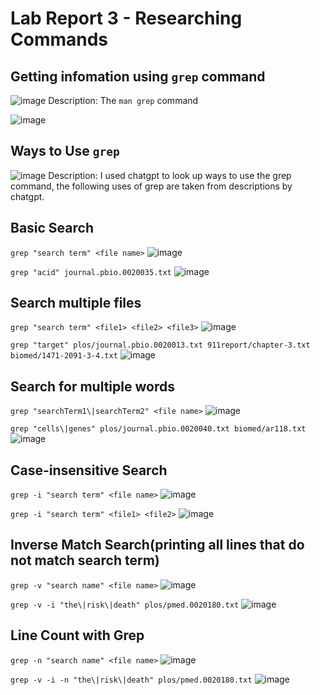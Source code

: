 # Lab Report 3 - Researching Commands

## Getting infomation using `grep` command

![image](https://user-images.githubusercontent.com/123513732/236664973-1cf199fe-f464-4d76-b3a8-be4801ebe399.png)
Description: The `man grep` command

![image](https://user-images.githubusercontent.com/123513732/236664898-9e8c97a6-3ef0-486f-b9e8-0266030ab170.png)

## Ways to Use `grep`
![image](https://user-images.githubusercontent.com/123513732/236665407-f0a47518-4076-47c5-8c05-1f0a32292dcc.png)
Description: I used chatgpt to look up ways to use the grep command, the following uses of grep are taken from descriptions by chatgpt.

## Basic Search
`grep "search term" <file name>`
![image](https://user-images.githubusercontent.com/123513732/236665801-03d9142a-55ca-4d33-80ff-640ea2def2ed.png)

`grep "acid" journal.pbio.0020035.txt`
![image](https://user-images.githubusercontent.com/123513732/236668434-09165f47-33e1-431e-99b0-5377864a3dcf.png)

## Search multiple files
`grep "search term" <file1> <file2> <file3>`
![image](https://user-images.githubusercontent.com/123513732/236668809-58f708ee-a513-4fac-904a-c2cfb00f3b23.png)

`grep "target" plos/journal.pbio.0020013.txt 911report/chapter-3.txt biomed/1471-2091-3-4.txt`
![image](https://user-images.githubusercontent.com/123513732/236669136-b6d4039d-38da-4310-90e2-82628c290e2a.png)

## Search for multiple words 
`grep "searchTerm1\|searchTerm2" <file name>`
![image](https://user-images.githubusercontent.com/123513732/236714141-f687aebd-ea2a-4a48-a5ba-8ce615a7f922.png)

`grep "cells\|genes" plos/journal.pbio.0020040.txt biomed/ar118.txt`
![image](https://user-images.githubusercontent.com/123513732/236716054-8c1b47d3-71f2-49bf-80e7-7c4e6e4f24a4.png)

## Case-insensitive Search
`grep -i "search term" <file name>`
![image](https://user-images.githubusercontent.com/123513732/236669321-a4c6fa73-8d62-422a-bb0e-b0ec5e47f1f8.png)

`grep -i "search term" <file1> <file2>`
![image](https://user-images.githubusercontent.com/123513732/236669461-35cf46cd-bcc5-49a3-a2d6-11fec0612c9c.png)

## Inverse Match Search(printing all lines that do not match search term)
`grep -v "search name" <file name>`
![image](https://user-images.githubusercontent.com/123513732/236724580-b3b42dad-43ac-4f3a-a6ad-c477a038bba7.png)

`grep -v -i "the\|risk\|death" plos/pmed.0020180.txt`
![image](https://user-images.githubusercontent.com/123513732/236724940-b0877bb8-c36b-4213-9f44-2e5225c5d31e.png)

## Line Count with Grep
`grep -n "search name" <file name>`
![image](https://user-images.githubusercontent.com/123513732/236725272-d8172630-6acf-4d71-af8e-9a5133422fde.png)

`grep -v -i -n "the\|risk\|death" plos/pmed.0020180.txt`
![image](https://user-images.githubusercontent.com/123513732/236725348-0ae20c2f-6a04-4098-b0de-6cd96ae5c857.png)
